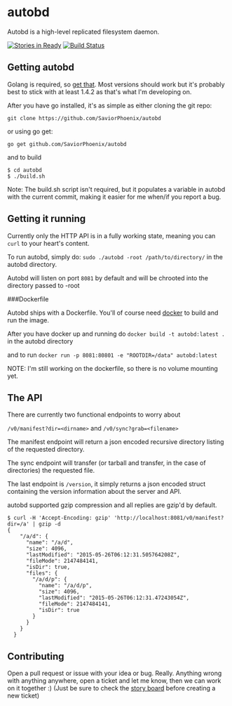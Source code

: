 # autobd
Autobd is a high-level replicated filesystem daemon.

[![Stories in Ready](https://badge.waffle.io/saviorphoenix/autobd.svg?label=ready&title=Ready)](http://waffle.io/saviorphoenix/autobd)
[![Build Status](https://travis-ci.org/SaviorPhoenix/autobd.svg)](https://travis-ci.org/SaviorPhoenix/autobd)

## Getting autobd
Golang is required, so [get that](https://golang.org/doc/install). Most versions should work but it's probably best to
stick with at least 1.4.2 as that's what I'm developing on.

After you have go installed, it's as simple as either cloning the git repo:

`git clone https://github.com/SaviorPhoenix/autobd`

or using go get:

`go get github.com/SaviorPhoenix/autobd`

and to build

```
$ cd autobd
$ ./build.sh
```

Note: The build.sh script isn't required, but it populates a variable in autobd with the current commit, making it easier
for me when/if you report a bug.

## Getting it running

Currently only the HTTP API is in a fully working state, meaning you can `curl` to your heart's content.

To run autobd, simply do: `sudo ./autobd -root /path/to/directory/` in the autobd directory.

Autobd will listen on port `8081` by default and will be chrooted into the directory passed to -root

###Dockerfile

Autobd ships with a Dockerfile. You'll of course need [docker](https://docs.docker.com/installation/) to build and run
the image.

After you have docker up and running do `docker build -t autobd:latest .` in the autobd directory

and to run `docker run -p 8081:80801 -e "ROOTDIR=/data" autobd:latest`

NOTE: I'm still working on the dockerfile, so there is no volume mounting yet.

## The API

There are currently two functional endpoints to worry about

`/v0/manifest?dir=<dirname>` and `/v0/sync?grab=<filename>`

The manifest endpoint will return a json encoded recursive directory listing of the requested directory.

The sync endpoint will transfer (or tarball and transfer, in the case of directories) the requested file.

The last endpoint is `/version`, it simply returns a json encoded struct containing the version information about
the server and API.

autobd supported gzip compression and all replies are gzip'd by default.
```
$ curl -H 'Accept-Encoding: gzip' 'http://localhost:8081/v0/manifest?dir=/a' | gzip -d 
{
    "/a/d": {
      "name": "/a/d",
      "size": 4096,
      "lastModified": "2015-05-26T06:12:31.505764208Z",
      "fileMode": 2147484141,
      "isDir": true,
      "files": {
        "/a/d/p": {
          "name": "/a/d/p",
          "size": 4096,
          "lastModified": "2015-05-26T06:12:31.47243054Z",
          "fileMode": 2147484141,
          "isDir": true
        }
      }
    }
  }
  ```

## Contributing

Open a pull request or issue with your idea or bug. Really. Anything wrong with anything anywhere, open a ticket and let me know, 
then we can work on it together :) (Just be sure to check the [story board](https://waffle.io/saviorphoenix/autobd) before creating a new ticket) 


